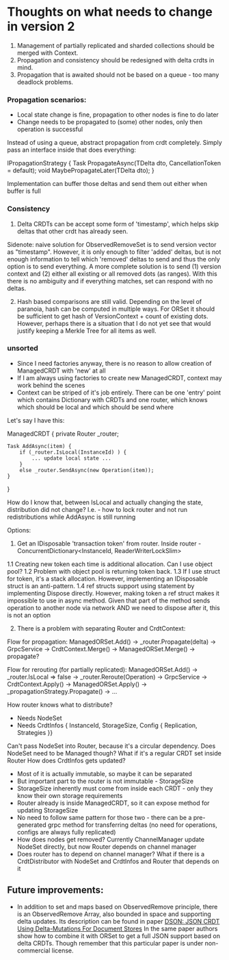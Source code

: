 # Thoughts on what needs to change in version 2

1. Management of partially replicated and sharded collections should be merged with Context. 
2. Propagation and consistency should be redesigned with delta crdts in mind.
3. Propagation that is awaited should not be based on a queue - too many deadlock problems.

### Propagation scenarios:
 
- Local state change is fine, propagation to other nodes is fine to do later 
- Change needs to be propagated to (some) other nodes, only then operation is successful

Instead of using a queue, abstract propagation from crdt completely. Simply pass an interface inside that does everything:
 
IPropagationStrategy<in TDelta> {
    Task PropagateAsync(TDelta dto, CancellationToken = default);
    void MaybePropagateLater(TDelta dto);
}

Implementation can buffer those deltas and send them out either when buffer is full 

### Consistency

1. Delta CRDTs can be accept some form of 'timestamp', which helps skip deltas that other crdt has already seen. 

Sidenote: naive solution for ObservedRemoveSet is to send version vector as "timestamp". However, it is only enough to filter
'added' deltas, but is not enough information to tell which 'removed' deltas to send and thus the only option is to send everything.
A more complete solution is to send (1) version context and (2) either all existing or all removed dots (as ranges). With this
there is no ambiguity and if everything matches, set can respond with no deltas.

2. Hash based comparisons are still valid. Depending on the level of paranoia, hash can be computed in multiple ways.
For ORSet it should be sufficient to get hash of VersionContext + count of existing dots. However, perhaps there is a 
situation that I do not yet see that would justify keeping a Merkle Tree for all items as well.




### unsorted

 - Since I need factories anyway, there is no reason to allow creation of ManagedCRDT with 'new' at all 
 - If I am always using factories to create new ManagedCRDT, context may work behind the scenes
 - Context can be striped of it's job entirely. There can be one 'entry' point which contains Dictionary with CRDTs
and one router, which knows which should be local and which should be send where

Let's say I have this:

ManagedCRDT {
    private Router _router;

    Task AddAsync(item) {
        if (_router.IsLocal(InstanceId) ) {
            ... update local state ...
        }
        else _router.SendAsync(new Operation(item));
    }
}

How do I know that, between IsLocal and actually changing the state, distribution did not change?
I.e. - how to lock router and not run redistributions while AddAsync is still running 

Options: 

1. Get an IDisposable 'transaction token' from router. 
Inside router - ConcurrentDictionary<InstanceId, ReaderWriterLockSlim>

1.1 Creating new token each time is additional allocation. Can I use object pool? 
1.2 Problem with object pool is returning token back. 
1.3 If I use struct for token, it's a stack allocation. 
However, implementing an IDisposable struct is an anti-pattern. 
1.4 ref structs support using statement by implementing Dispose directly. 
However, making token a ref struct makes it impossible to use in async method. 
Given that part of the method sends operation to another node via network AND we need to dispose after it, this is not an option


2. There is a problem with separating Router and CrdtContext:

Flow for propagation:
ManagedORSet.Add() -> _router.Propagate(delta) -> GrpcService -> CrdtContext.Merge() -> ManagedORSet.Merge() -> propagate?

Flow for rerouting (for partially replicated):
ManagedORSet.Add() -> _router.IsLocal => false -> _router.Reroute(Operation) -> GrpcService -> CrdtContext.Apply() -> ManagedORSet.Apply() -> _propagationStrategy.Propagate() -> ...

How router knows what to distribute? 

 - Needs NodeSet
 - Needs CrdtInfos { InstanceId, StorageSize, Config { Replication, Strategies }}

Can't pass NodeSet into Router, because it's a circular dependency. Does NodeSet need to be Managed though? What if it's a regular CRDT set inside Router
How does CrdtInfos gets updated? 
 - Most of it is actually immutable, so maybe it can be separated
 - But important part to the router is not immutable - StorageSize
 - StorageSize inherently must come from inside each CRDT - only they know their own storage requirements
 - Router already is inside ManagedCRDT, so it can expose method for updating StorageSize 
 - No need to follow same pattern for those two - there can be a pre-generated grpc method for transferring deltas (no need for operations, configs are always fully replicated)
 - How does nodes get removed? Currently ChannelManager update NodeSet directly, but now Router depends on channel manager
 - Does router has to depend on channel manager? What if there is a CrdtDistributor with NodeSet and CrdtInfos and Router that depends on it


## Future improvements:

 - In addition to set and maps based on ObservedRemove principle, there is an ObservedRemove Array, also bounded in space and supporting delta updates. 
Its description can be found in paper [DSON: JSON CRDT Using Delta-Mutations For Document Stores](https://iditkeidar.com/wp-content/uploads/2021/12/JSON_CRDTs___VLDB.pdf)
In the same paper authors show how to combine it with ORSet to get a full JSON support based on delta CRDTs. Though remember that this particular paper is under non-commercial license.  